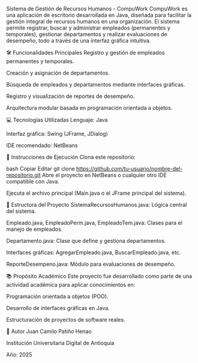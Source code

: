 Sistema de Gestión de Recursos Humanos - CompuWork
CompuWork es una aplicación de escritorio desarrollada en Java, diseñada para facilitar la gestión integral de recursos humanos en una organización. El sistema permite registrar, buscar y administrar empleados (permanentes y temporales), gestionar departamentos y realizar evaluaciones de desempeño, todo a través de una interfaz gráfica intuitiva.

🛠️ Funcionalidades Principales
Registro y gestión de empleados permanentes y temporales.

Creación y asignación de departamentos.

Búsqueda de empleados y departamentos mediante interfaces gráficas.

Registro y visualización de reportes de desempeño.

Arquitectura modular basada en programación orientada a objetos.

💻 Tecnologías Utilizadas
Lenguaje: Java

Interfaz gráfica: Swing (JFrame, JDialog)

IDE recomendado: NetBeans

🚀 Instrucciones de Ejecución
Clona este repositorio:

bash
Copiar
Editar
git clone https://github.com/tu-usuario/nombre-del-repositorio.git
Abre el proyecto en NetBeans o cualquier otro IDE compatible con Java.

Ejecuta el archivo principal (Main.java o el JFrame principal del sistema).

📁 Estructura del Proyecto
SistemaRecursosHumanos.java: Lógica central del sistema.

Empleado.java, EmpleadoPerm.java, EmpleadoTem.java: Clases para el manejo de empleados.

Departamento.java: Clase que define y gestiona departamentos.

Interfaces gráficas: AgregarEmpleado.java, BuscarEmpleado.java, etc.

ReporteDesempeno.java: Módulo para evaluaciones de desempeño.

📚 Propósito Académico
Este proyecto fue desarrollado como parte de una actividad académica para aplicar conocimientos en:

Programación orientada a objetos (POO).

Desarrollo de interfaces gráficas en Java.

Estructuración de proyectos de software reales.

👤 Autor
Juan Camilo Patiño Henao

Institución Universitaria Digital de Antioquia

Año: 2025

